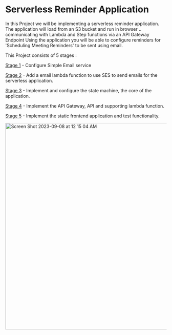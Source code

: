 # Serverless Reminder Application

In this Project we will be implementing a serverless reminder application.
The application will load from an S3 bucket and run in browser
.. communicating with Lambda and Step functions via an API Gateway Endpoint
Using the application you will be able to configure reminders for 'Scheduling Meeting Reminders' to be sent using email.

This Project consists of 5 stages :

[Stage 1](https://github.com/sunjeevs/AWS-Projects/blob/main/Serverless-Reminder-Application/Stages/Stage%201%20-%20Configure%20SES.md) -  Configure Simple Email service 

[Stage 2](https://github.com/sunjeevs/AWS-Projects/blob/main/Serverless-Reminder-Application/Stages/Stage%202%20-%20Configure%20Email%20Reminder%20Lambda.md) - Add a email lambda function to use SES to send emails for the serverless application.

[Stage 3](https://github.com/sunjeevs/AWS-Projects/blob/main/Serverless-Reminder-Application/Stages/Stage%203%20-%20Implement%20and%20Configure%20State%20Machine.md) - Implement and configure the state machine, the core of the application. 

[Stage 4](https://github.com/sunjeevs/AWS-Projects/blob/main/Serverless-Reminder-Application/Stages/Stage%204%20-%20API%20Gateway%20and%20Application%20Lambda.md) - Implement the API Gateway, API and supporting lambda function.

[Stage 5](https://github.com/sunjeevs/AWS-Projects/blob/main/Serverless-Reminder-Application/Stages/Stage%205%20-%20Serverless%20Application%20Frontend.md) - Implement the static frontend application and test functionality.

  

<img width="645" alt="Screen Shot 2023-09-08 at 12 15 04 AM" src="https://github.com/sunjeevs/AWS-Projects/assets/97915617/1c4283a1-d262-44d9-a478-f6f0ef2b7a38">
